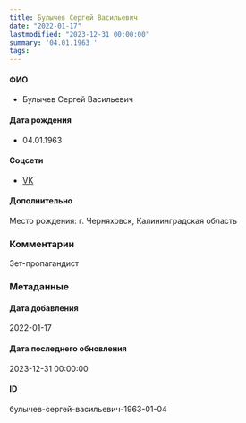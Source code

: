 ```yaml
---
title: Булычев Сергей Васильевич
date: "2022-01-17"
lastmodified: "2023-12-31 00:00:00"
summary: '04.01.1963 '
tags: 
---
```

<!--# pp1-->
<!--## Фигурант-->
<!--### Личные данные-->
#### ФИО
- Булычев Сергей Васильевич
#### Дата рождения
- 04.01.1963
#### Соцсети
- [VK](https://vk.com/id71606939)
#### Дополнительно
Место рождения:
 г. Черняховск, Калининградская область
### Комментарии
Зет-пропагандист
### Метаданные
#### Дата добавления
2022-01-17
#### Дата последнего обновления
2023-12-31 00:00:00
#### ID
булычев-сергей-васильевич-1963-01-04
<!--## END;-->
